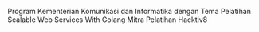 Program Kementerian Komunikasi dan Informatika dengan Tema Pelatihan Scalable Web Services With Golang 
Mitra Pelatihan Hacktiv8
